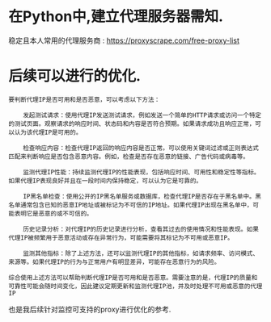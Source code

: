 # 在Python中,建立代理服务器需知.

稳定且本人常用的代理服务商 : https://proxyscrape.com/free-proxy-list

# 后续可以进行的优化.

```
要判断代理IP是否可用和是否恶意，可以考虑以下方法：

    发起测试请求：使用代理IP发送测试请求，例如发送一个简单的HTTP请求或访问一个特定的测试页面。观察请求的响应时间、状态码和内容是否符合预期。如果请求成功且响应正常，可以认为该代理IP是可用的。

    检查响应内容：检查代理IP返回的响应内容是否正常。可以使用关键词过滤或正则表达式匹配来判断响应是否包含恶意内容。例如，检查是否存在恶意的链接、广告代码或病毒等。

    监测代理IP性能：持续监测代理IP的性能表现，包括响应时间、可用性和稳定性等指标。如果代理IP表现良好并且在一段时间内保持稳定，可以认为它是可靠的。

    IP黑名单检查：使用公开的IP黑名单服务或数据库，检查代理IP是否存在于黑名单中。黑名单通常包含已知的恶意IP地址或被标记为不可信的IP地址。如果代理IP出现在黑名单中，可能表明它是恶意的或不可信的。

    历史记录分析：对代理IP的历史记录进行分析，查看其过去的使用情况和性能表现。如果代理IP被频繁用于恶意活动或存在异常行为，可能需要将其标记为不可用或恶意IP。

    监测其他指标：除了上述方法，还可以监测代理IP的其他指标，如请求频率、访问模式、来源等。如果代理IP的行为与正常用户有明显差异，可能存在恶意行为的风险。

综合使用上述方法可以帮助判断代理IP是否可用和是否恶意。需要注意的是，代理IP的质量和可靠性可能会随时间变化，因此建议定期更新和监测代理IP池，并及时处理不可用或恶意的代理IP
```

也是我后续针对监控可支持的proxy进行优化的参考.